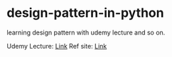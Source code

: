 # design-pattern-in-python
learning design pattern with udemy lecture and so on.

Udemy Lecture: [Link](https://www.udemy.com/course/design-patterns-python/) 
Ref site: [Link](https://refactoring.guru/design-patterns/python)

